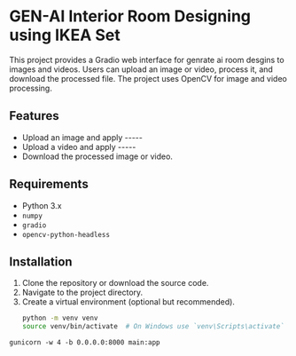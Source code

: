 # GEN-AI Interior Room Designing using IKEA Set

This project provides a Gradio web interface for genrate ai room desgins to images and videos. Users can upload an image or video, process it, and download the processed file. The project uses OpenCV for image and video processing.

## Features

- Upload an image and apply -----
- Upload a video and apply -----
- Download the processed image or video.

## Requirements

- Python 3.x
- `numpy`
- `gradio`
- `opencv-python-headless`

## Installation

1. Clone the repository or download the source code.
2. Navigate to the project directory.
3. Create a virtual environment (optional but recommended).
   ```bash
   python -m venv venv
   source venv/bin/activate  # On Windows use `venv\Scripts\activate`


```gunicorn -w 4 -b 0.0.0.0:8000 main:app```